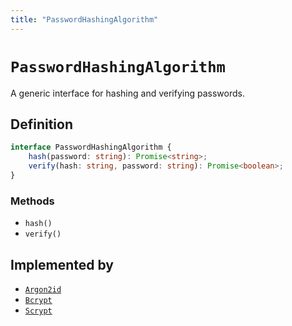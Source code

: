 ```yaml
---
title: "PasswordHashingAlgorithm"
---
```


# `PasswordHashingAlgorithm`

A generic interface for hashing and verifying passwords.

## Definition

```ts
interface PasswordHashingAlgorithm {
	hash(password: string): Promise<string>;
	verify(hash: string, password: string): Promise<boolean>;
}
```

### Methods

- `hash()`
- `verify()`

## Implemented by

- [`Argon2id`](/reference/password/Argon2id)
- [`Bcrypt`](/reference/password/Bcrypt)
- [`Scrypt`](/reference/password/Scrypt)
